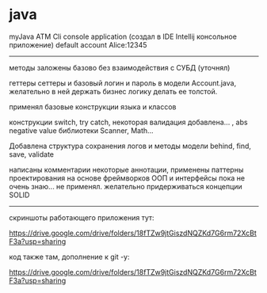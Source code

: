 # java
myJava ATM Сli console application (создал в IDE Intellij консольное приложение)
default account Alice:12345
_________________________________
методы заложены базово без взаимодействия с СУБД (уточнял)

геттеры сеттеры и базовый логин и пароль в модели Account.java, желательно в ней держать бизнес логику делать ее толстой.

применял базовые конструкции языка и классов

конструкции switch, try catch, некоторая валидация добавлена... , abs negative value
библиотеки Scanner, Math...

Добавлена структура сохранения логов и методы модели behind, find, save, validate

написаны комментарии некоторые аннотации, применены паттерны проектирования на основе фреймворков
ООП и интерфейсы пока не очень знаю... не применял. желательно придерживаться концепции SOLID
_______________________________________________

скриншоты работающего приложения тут:

https://drive.google.com/drive/folders/18fTZw9jtGiszdNQZKd7G6rm72XcBtF3a?usp=sharing

код также там, дополнение к git -у:

https://drive.google.com/drive/folders/18fTZw9jtGiszdNQZKd7G6rm72XcBtF3a?usp=sharing

